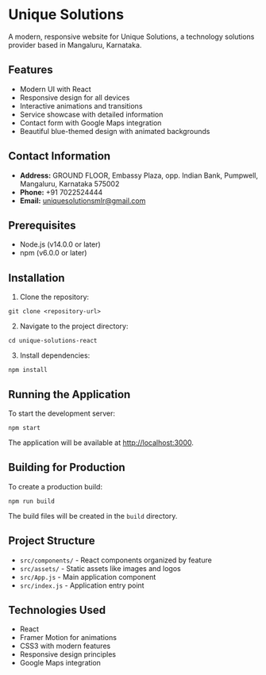 # Unique Solutions

A modern, responsive website for Unique Solutions, a technology solutions provider based in Mangaluru, Karnataka.

## Features

- Modern UI with React
- Responsive design for all devices
- Interactive animations and transitions
- Service showcase with detailed information
- Contact form with Google Maps integration
- Beautiful blue-themed design with animated backgrounds

## Contact Information

- **Address:** GROUND FLOOR, Embassy Plaza, opp. Indian Bank, Pumpwell, Mangaluru, Karnataka 575002
- **Phone:** +91 7022524444
- **Email:** uniquesolutionsmlr@gmail.com

## Prerequisites

- Node.js (v14.0.0 or later)
- npm (v6.0.0 or later)

## Installation

1. Clone the repository:
```
git clone <repository-url>
```

2. Navigate to the project directory:
```
cd unique-solutions-react
```

3. Install dependencies:
```
npm install
```

## Running the Application

To start the development server:
```
npm start
```

The application will be available at [http://localhost:3000](http://localhost:3000).

## Building for Production

To create a production build:
```
npm run build
```

The build files will be created in the `build` directory.

## Project Structure

- `src/components/` - React components organized by feature
- `src/assets/` - Static assets like images and logos
- `src/App.js` - Main application component
- `src/index.js` - Application entry point

## Technologies Used

- React
- Framer Motion for animations
- CSS3 with modern features
- Responsive design principles
- Google Maps integration
